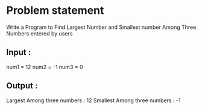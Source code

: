 # Problem statement

Write a Program to Find Largest Number and Smallest number Among Three Numbers entered by users

## Input :
num1 = 12
num2 = -1
num3 = 0

## Output :
Largest Among three numbers : 12
Smallest Among three numbers : -1

